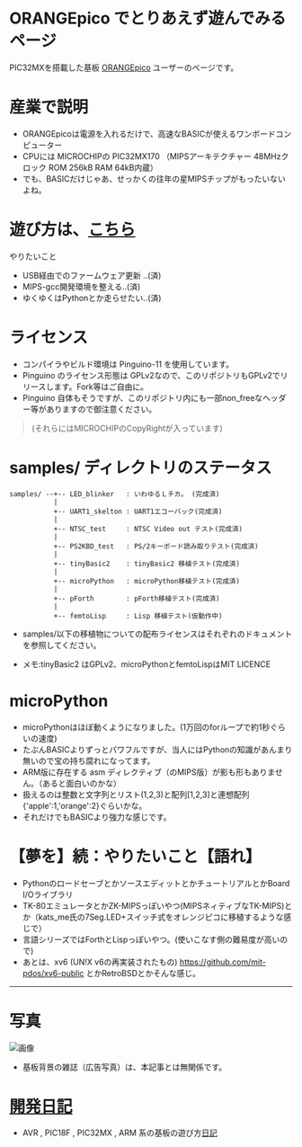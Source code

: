 # ORANGEpico でとりあえず遊んでみるページ

PIC32MXを搭載した基板 [ORANGEpico](http://www.picosoft.co.jp/orange/) ユーザーのページです。

# 産業で説明

* ORANGEpicoは電源を入れるだけで、高速なBASICが使えるワンボードコンピューター
* CPUには MICROCHIPの PIC32MX170 （MIPSアーキテクチャー 48MHzクロック ROM 256kB RAM 64kB内蔵）
* でも、BASICだけじゃあ、せっかくの往年の星MIPSチップがもったいないよね。

# 遊び方は、[こちら](https://github.com/iruka-/ORANGEpico/blob/master/firmware/README2.md)

やりたいこと
* USB経由でのファームウェア更新 ..(済)
* MIPS-gcc開発環境を整える..(済)
* ゆくゆくはPythonとか走らせたい..(済)

# ライセンス

* コンパイラやビルド環境は Pinguino-11 を使用しています。
* Pinguino のライセンス形態は GPLv2なので、このリポジトリもGPLv2でリリースします。Fork等はご自由に。
* Pinguino 自体もそうですが、このリポジトリ内にも一部non_freeなヘッダー等がありますので御注意ください。
> (それらにはMICROCHIPのCopyRightが入っています)


# samples/ ディレクトリのステータス

    samples/ --+-- LED_blinker   : いわゆるＬチカ。 (完成済)
               |
               +-- UART1_skelton : UART1エコーバック(完成済)
               |
               +-- NTSC_test     : NTSC Video out テスト(完成済)
               |
               +-- PS2KBD_test   : PS/2キーボード読み取りテスト(完成済)
               |
               +-- tinyBasic2    : tinyBasic2 移植テスト(完成済)
               |
               +-- microPython   : microPython移植テスト(完成済)
               |
               +-- pForth        : pForth移植テスト(完成済)
               |
               +-- femtoLisp     : Lisp 移植テスト(仮動作中)

* samples/以下の移植物についての配布ライセンスはそれぞれのドキュメントを参照してください。

* メモ:tinyBasic2 はGPLv2、microPythonとfemtoLispはMIT LICENCE

# microPython

* microPythonはほぼ動くようになりました。(1万回のforループで約1秒ぐらいの速度)
* たぶんBASICよりずっとパワフルですが、当人にはPythonの知識があんまり無いので宝の持ち腐れになってます。
* ARM版に存在する asm ディレクティブ（のMIPS版）が影も形もありません。（あると面白いのかな）
* 扱えるのは整数と文字列とリスト(1,2,3)と配列[1,2,3]と連想配列{'apple':1,'orange':2}ぐらいかな。
* それだけでもBASICより強力な感じです。

# 【夢を】続：やりたいこと【語れ】

* PythonのロードセーブとかソースエディットとかチュートリアルとかBoard I/Oライブラリ
* TK-80エミュレータとかZK-MIPSっぽいやつ(MIPSネィティブなTK-MIPS)とか（kats_me氏の7Seg.LED+スイッチ式をオレンジピコに移植するような感じで）
* 言語シリーズではForthとLispっぽいやつ。(使いこなす側の難易度が高いので)
* あとは、xv6 (UN!X v6の再実装されたもの) https://github.com/mit-pdos/xv6-public とかRetroBSDとかそんな感じ。


--------

# 写真

![画像](https://raw.githubusercontent.com/iruka-/ORANGEpico/master/images/ORANGEpico.jpg)

* 基板背景の雑誌（広告写真）は、本記事とは無関係です。

# [開発日記](https://github.com/iruka-/ATMEL_AVR/blob/master/md/README.md)

* AVR , PIC18F , PIC32MX , ARM 系の基板の遊び方[日記](https://github.com/iruka-/ATMEL_AVR/blob/master/md/README.md)

